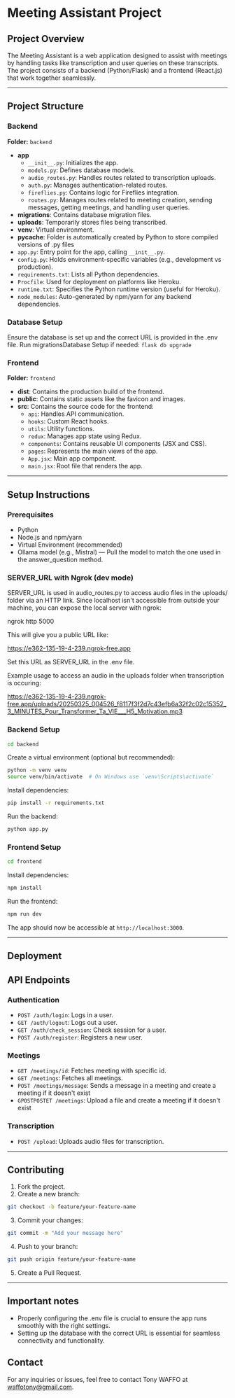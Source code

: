 # Meeting Assistant Project

## Project Overview
The Meeting Assistant is a web application designed to assist with meetings by handling tasks like transcription and user queries on these transcripts. The project consists of a backend (Python/Flask) and a frontend (React.js) that work together seamlessly.

---

## Project Structure

### Backend
**Folder:** `backend`

- **app**
  - `__init__.py`: Initializes the app.
  - `models.py`: Defines database models.
  - `audio_routes.py`: Handles routes related to transcription uploads.
  - `auth.py`: Manages authentication-related routes.
  - `fireflies.py`: Contains logic for Fireflies integration.
  - `routes.py`: Manages routes related to meeting creation, sending messages, getting meetings, and handling user queries.
- **migrations**: Contains database migration files.
- **uploads**: Temporarily stores files being transcribed.
- **venv**: Virtual environment.
- **__pycache__**: Folder is automatically created by Python to store compiled versions of .py files
- `app.py`: Entry point for the app, calling `__init__.py`.
- `config.py`: Holds environment-specific variables (e.g., development vs production).
- `requirements.txt`: Lists all Python dependencies.
- `Procfile`: Used for deployment on platforms like Heroku.
- `runtime.txt`: Specifies the Python runtime version (useful for Heroku).
- `node_modules`: Auto-generated by npm/yarn for any backend dependencies.

### Database Setup
Ensure the database is set up and the correct URL is provided in the .env file. Run migrationsDatabase Setup if needed:
`flask db upgrade`


### Frontend
**Folder:** `frontend`

- **dist**: Contains the production build of the frontend.
- **public**: Contains static assets like the favicon and images.
- **src**: Contains the source code for the frontend:
  - `api`: Handles API communication.
  - `hooks`: Custom React hooks.
  - `utils`: Utility functions.
  - `redux`: Manages app state using Redux.
  - `components`: Contains reusable UI components (JSX and CSS).
  - `pages`: Represents the main views of the app.
  - `App.jsx`: Main app component.
  - `main.jsx`: Root file that renders the app.

---

## Setup Instructions

### Prerequisites
- Python
- Node.js and npm/yarn
- Virtual Environment (recommended)
- Ollama model (e.g., Mistral) — Pull the model to match the one used in the answer_question method.

### SERVER_URL with Ngrok (dev mode)
SERVER_URL is used in audio_routes.py to access audio files in the uploads/ folder via an HTTP link. Since localhost isn't accessible from outside your machine, you can expose the local server with ngrok:

ngrok http 5000

This will give you a public URL like:

https://e362-135-19-4-239.ngrok-free.app

Set this URL as SERVER_URL in the .env file.

Example usage to access an audio in the uploads folder when transcription is occuring:

https://e362-135-19-4-239.ngrok-free.app/uploads/20250325_004526_f8117f3f2d7c43efb6a32f2c02c15352_3_MINUTES_Pour_Transformer_Ta_VIE___H5_Motivation.mp3

### Backend Setup
```bash
cd backend
```

Create a virtual environment (optional but recommended):
```bash
python -m venv venv
source venv/bin/activate  # On Windows use `venv\Scripts\activate`
```

Install dependencies:
```bash
pip install -r requirements.txt
```

Run the backend:
```bash
python app.py
```

### Frontend Setup
```bash
cd frontend
```

Install dependencies:
```bash
npm install
```

Run the frontend:
```bash
npm run dev
```

The app should now be accessible at `http://localhost:3000`.

---

## Deployment


## API Endpoints

### Authentication
- `POST /auth/login`: Logs in a user.
- `GET /auth/logout`: Logs out a user.
- `GET /auth/check_session`: Check session for a user.
- `POST /auth/register`: Registers a new user.

### Meetings
- `GET /meetings/id`: Fetches meeting with specific id.
- `GET /meetings`: Fetches all meetings.
- `POST /meetings/message`: Sends a message in a meeting and create a meeting if it doesn't exist
- `GPOSTPOSTET /meetings`: Upload a file and create a meeting if it doesn't exist

### Transcription
- `POST /upload`: Uploads audio files for transcription.

---

## Contributing
1. Fork the project.
2. Create a new branch:
```bash
git checkout -b feature/your-feature-name
```
3. Commit your changes:
```bash
git commit -m "Add your message here"
```
4. Push to your branch:
```bash
git push origin feature/your-feature-name
```
5. Create a Pull Request.

---
## Important notes
- Properly configuring the .env file is crucial to ensure the app runs smoothly with the right settings.
- Setting up the database with the correct URL is essential for seamless connectivity and functionality.
## Contact
For any inquiries or issues, feel free to contact Tony WAFFO at waffotony@gmail.com.

